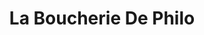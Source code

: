 ---
title: "La Boucherie De Philo"
url: /sable-sur-sarthe/la-boucherie-de-philo/
shop: boucherie
---